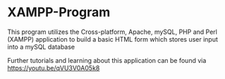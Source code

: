 # XAMPP-Program
This program utilizes the Cross-platform, Apache, mySQL, PHP and Perl (XAMPP) application to build a basic HTML form which stores user input into a mySQL database

Further tutorials and learning about this application can be found via https://youtu.be/qVU3V0A05k8
